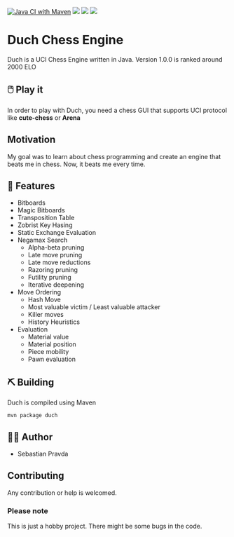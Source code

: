 [![Java CI with Maven](https://github.com/starvy/duchchess/actions/workflows/maven.yml/badge.svg?branch=master)](https://github.com/starvy/duchchess/actions/workflows/maven.yml)
![](https://img.shields.io/tokei/lines/github/starvy/duchchess)
![](https://img.shields.io/github/license/starvy/duchchess)
![](https://img.shields.io/github/v/release/starvy/duchchess)
# Duch Chess Engine

Duch is a UCI Chess Engine written in Java. Version 1.0.0 is ranked around 2000 ELO

## :computer_mouse: Play it

In order to play with Duch, you need a chess GUI that supports UCI protocol like **cute-chess** or **Arena**

## Motivation

My goal was to learn about chess programming and create an engine that beats me in chess. Now, it beats me every time.

## :mag_right: Features

- Bitboards
- Magic Bitboards
- Transposition Table
- Zobrist Key Hasing
- Static Exchange Evaluation
- Negamax Search
  - Alpha-beta pruning
  - Late move pruning
  - Late move reductions
  - Razoring pruning
  - Futility pruning
  - Iterative deepening
- Move Ordering
  - Hash Move
  - Most valuable victim / Least valuable attacker
  - Killer moves
  - History Heuristics
- Evaluation
  - Material value
  - Material position
  - Piece mobility
  - Pawn evaluation

## :pick: Building

Duch is compiled using Maven

```shell
mvn package duch
```

## :technologist: Author

- Sebastian Pravda

## Contributing
Any contribution or help is welcomed.

### Please note
This is just a hobby project. There might be some bugs in the code.
